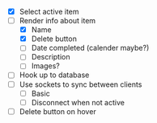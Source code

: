 - [x] Select active item
- [ ] Render info about item 
    - [x] Name 
    - [x] Delete button
    - [ ] Date completed (calender maybe?)
    - [ ] Description 
    - [ ] Images?
- [ ] Hook up to database 
- [ ] Use sockets to sync between clients
    - [ ] Basic
    - [ ] Disconnect when not active
- [ ] Delete button on hover